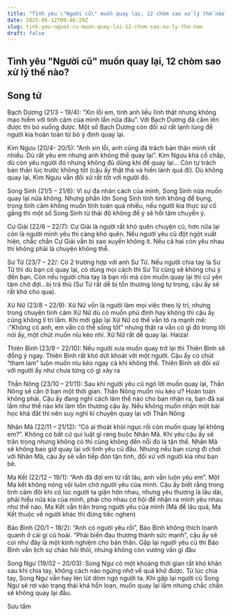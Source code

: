 ```yaml
---
title: "Tình yêu \"Người cũ\" muốn quay lại, 12 chòm sao xử lý thế nào?"
date: 2025-06-12T09:46:29Z
slug: tinh-yeu-nguoi-cu-muon-quay-lai-12-chom-sao-xu-ly-the-nao
draft: false
---
```


## Tình yêu "Người cũ" muốn quay lại, 12 chòm sao xử lý thế nào?

## Song tử

Bạch Dương (21/3 – 19/4):
“Xin lỗi em, tính anh liều lĩnh thật nhưng không mạo hiểm với tình cảm của mình lần nữa đâu”. Với Bạch Dương đã cầm lên được thì bỏ xuống được. Một số Bạch Dương còn đối xử rất lạnh lùng để người kia hoàn toàn từ bỏ ý định quay lại.

Kim Ngưu (20/4- 20/5):
“Anh xin lỗi, anh cũng đã trách bản thân mình rất nhiều. Dù rất yêu em nhưng anh không thể quay lại”. Kim Ngưu khá cố chấp, dù còn yêu người đó nhưng không đủ dũng khí để quay lại… Còn tự trách bản thân lúc trước không tốt (cậu ấy thật thà và hiền lành quá đi). Dù không quay lại, Kim Ngưu vẫn đối xử rất tốt với người đó.

Song Sinh (21/5 – 21/6):
Vì sự đa nhân cách của mình, Song Sinh nửa muốn quay lại nửa không. Nhưng phần lớn Song Sinh tính tình không để bụng, trong tình cảm không muốn tính toán quá nhiều, nếu người kia thực sự cố gắng thì một số Song Sinh từ thái độ không để ý sẽ hồi tâm chuyển ý.

Cự Giải (22/6 – 22/7):
Cự Giải là người rất khó quên chuyện cũ, hơn nữa lại còn là người mình yêu thì càng khó quên. Nếu người yêu cũ đột ngột xuất hiện, chắc chắn Cự Giải vẫn bị xao xuyến không ít. Nếu cả hai còn yêu nhau thì không phải là chuyện không thể.

Sư Tử (23/7 – 22/:
Có 2 trường hợp với anh Sư Tử. Nếu người chia tay là Sư Tử thì dù bạn có quay lại, có dùng mọi cách thì Sư Tử cũng sẽ không chú ý đến bạn. Còn nếu người chia tay là bạn rồi mà còn muốn quay lại thì cứ yên tâm chờ đợi…bị trả thù (Sư Tử rất dễ bị tổn thương lòng tự trọng, cậu ấy sẽ rất khó cho qua).

Xử Nữ (23/8 – 22/9):
Xử Nữ vốn là người làm mọi việc theo lý trí, nhưng trong chuyện tình cảm Xử Nữ dù có muốn phủ định hay không thì cậu ấy cũng không lí trí lắm. Khi mới gặp lại Xử Nữ có thể vẫn tỏ ra mạnh mẽ: :”Không có anh, em vẫn có thể sống tốt” nhưng thật ra vẫn có gì đó trong lời nói ấy, một chút muốn níu kéo nhỉ. Xử Nữ rất dễ quay lại. Haiza!

Thiên Bình (23/9 – 22/10):
Nếu người xưa muốn quay trở lại thì Thiên Bình sẽ đồng ý ngay. Thiên Bình rất khó dứt khoát với một người. Cậu ấy có chút “tham lam” luôn muốn níu kéo ngay cả khi không thể. Thiên Bình sẽ đối xử với người ấy như chưa từng có gì xảy ra

Thần Nông (23/10 – 21/11):
Sau khi người yêu cũ ngỏ lời muốn quay lại, Thần Nông sẽ cần ở bạn một thời gian. Thần Nông muốn níu kéo ư? Hoàn toàn không phải. Cậu ấy đang nghĩ cách làm thế nào cho bạn nhận ra, bạn đã sai lầm như thế nào khi làm tổn thương cậu ấy. Nếu không muốn nhận một bài học khá đắt thì nên suy nghĩ kĩ chuyện quay lại với Thần Nông

Nhân Mã (22/11 – 21/12):
“Có ai thoát khỏi ngục rồi còn muốn quay lại không em?”. Không có bất cứ qui luật gì ràng buộc Nhân Mã. Khi yêu cậu ấy sẽ trân trọng nhưng không có thì cũng không đến nỗi đó là tận thế. Nhân Mã sẽ không bao giờ quay lại với tình yêu cũ đâu. Nhưng nếu bạn cùng đi chơi với Nhân Mã, cậu ấy sẽ vẫn tiếp đón tận tình, đối xử với người kia như bạn bè.

Ma Kết (22/12 – 19/1):
“Anh đã đợi em từ rất lâu, anh vẫn luôn yêu em”. Một Ma kết không nóng vội luôn chờ người yêu của mình. Cậu ấy biết rằng trong tình cảm đôi khi có lúc người ta giận hờn nhau, nhưng yêu thương là lâu dài, phải hiểu nửa kia của mình, phải cho nhau cơ hội để nhận ra mình yêu nhau như thế nào. Ma Kết vẫn trân trọng người yêu của mình (Mà để lâu quá, Ma Kết thuộc về người khác thì đừng tiếc nghen)

Bảo Bình (20/1 – 18/2):
“Anh có người yêu rồi”, Bảo Bình không thích loanh quanh ở cái gì cũ hoài. “Phải biến đau thương thành sức mạnh”, cậu ấy sẽ coi như đây là một kinh nghiệm cho bản thân. Gặp lại người yêu cũ thì Bảo Bình vẫn lịch sự chào hỏi thôi, nhưng không còn vương vấn gì đâu

Song Ngư (19/02 – 20/03):
Song Ngư có một khoảng thời gian rất khó khăn sau khi chia tay, không cách nào ngừng nhớ về quá khứ được. Từ lúc chia tay, Song Ngư vẫn hay lén lút dòm ngó người ta. Khi gặp lại người cũ Song Ngư sẽ rơi vào trạng thái khá hỗn loạn, muốn quay lại lắm nhưng chắc chắn sẽ không quay lại đâu.

Sưu tầm